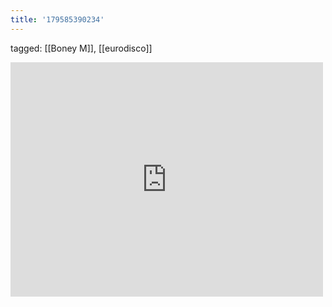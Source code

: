 ```yaml
---
title: '179585390234'
---
```

tagged: [[Boney M]], [[eurodisco]]
<iframe allow="accelerometer; autoplay; clipboard-write; encrypted-media; gyroscope; picture-in-picture" allowfullscreen="" frameborder="0" height="375" id="youtube_iframe" src="https://www.youtube.com/embed/l3QxT-w3WMo?feature=oembed&amp;enablejsapi=1&amp;origin=https://safe.txmblr.com&amp;wmode=opaque" width="500"></iframe>
